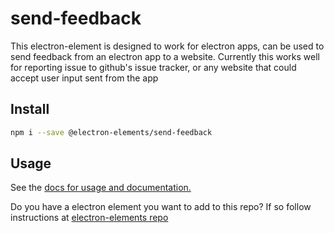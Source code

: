 # send-feedback

This electron-element is designed to work for electron apps, can be used to 
send feedback from an electron app to a website. Currently this works well for reporting 
issue to github's issue tracker, or any website that could accept user input sent from the app

## Install

```bash
npm i --save @electron-elements/send-feedback
```

## Usage

See the [docs for usage and documentation.](/docs)

Do you have a electron element you want to add to this repo? 
If so follow instructions at [electron-elements repo](https://github.com/electron-elements/electron-elements/blob/master/guides/moving-repo-into-org.md)
